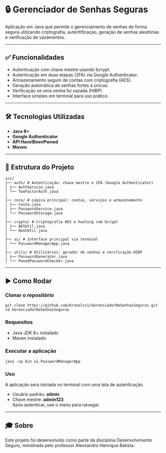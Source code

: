 # 🔒 Gerenciador de Senhas Seguras
Aplicação em Java que permite o gerenciamento de senhas de forma segura utilizando criptografia, autentificação, geração de senhas aleatórias e verificação de vazamentos.

---

## ✅ Funcionalidades
- Autenticação com chave mestre usando bcrypt.
- Autenticação em duas etapas (2FA) via Google Authenticator.
- Armazenamento seguro de contas com criptografia (AES).
- Geração automática de senhas fortes e únicas.
- Verificação se uma senha foi vazada (HIBP).
- Interface simples em terminal para uso prático.

---

## 🛠️ Tecnologias Utilizadas
- **Java 8+**
- **Google Authenticator**
- **API HaveIBeenPwned**
- **Maven**

---

## 📁 Estrutura do Projeto
```
src/
├── auth/ # Autenticação: chave mestre e 2FA (Google Authenticator)
│ ├── AuthService.java
│ └── TwoFactorAuth.java
│
├── core/ # Lógica principal: contas, serviços e armazenamento
│ ├── Conta.java
│ ├── PasswordService.java
│ └── PasswordStorage.java
│
├── crypto/ # Criptografia AES e hashing com bcrypt
│ ├── AESUtil.java
│ └── HashUtil.java
│
├── ui/ # Interface principal via terminal
│ └── PasswordManagerApp.java
│
├── utils/ # Utilitários: gerador de senhas e verificação HIBP
│ ├── PasswordGenerator.java
│ └── PwnedPasswordChecker.java
```

---

## ▶️ Como Rodar
### Clonar o repositório
```
git clone https://github.com/brunolcs1/GerenciadorDeSenhasSeguras.git
cd GerenciadorDeSenhasSeguras
```
### Requesitos
- Java JDK 8+ instalado
- Maven instalado
### Executar a aplicação
```
java -cp bin ui.PasswordManagerApp
```
### Uso
A aplicação será iniciada no terminal com uma tela de autenticação.
- Usuário padrão: **admin**  
- Chave mestre: **admin123**  
Após autenticar, use o menu para navegar.

---

## 🎓 Sobre
Este projeto foi desenvolvido como parte da disciplina Desenvolvimento Seguro, ministrada pelo professor Alexsandro Henrique Batista.
